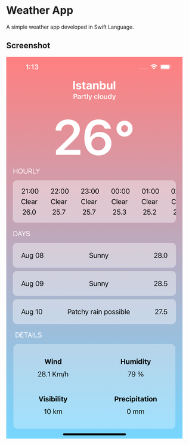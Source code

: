 # Weather App
A simple weather app developed in Swift Language.
## Screenshot

![](https://github.com/mykynk/weatherapp_swift/blob/main/images/ss.png?raw=true)
	

